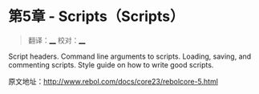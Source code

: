 # 第5章 - Scripts（Scripts）

> 翻译：[__](#) 校对：[__](#)

Script headers. Command line arguments to scripts. Loading, saving, and commenting scripts. Style guide on how to write good scripts.

原文地址：http://www.rebol.com/docs/core23/rebolcore-5.html